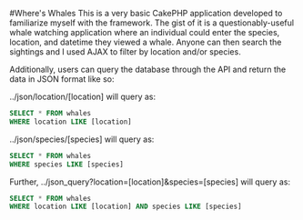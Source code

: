#Where's Whales
This is a very basic CakePHP application developed to familiarize myself with the framework. The gist of it is a questionably-useful whale watching application where an individual could enter the species, location, and datetime they viewed a whale. Anyone can then search the sightings and I used AJAX to filter by location and/or species. 

Additionally, users can query the database through the API and return the data in JSON format like so:

../json/location/[location] will query as:
```sql
SELECT * FROM whales
WHERE location LIKE [location]
```
../json/species/[species] will query as:
```sql
SELECT * FROM whales
WHERE species LIKE [species]
```
Further,
../json_query?location=[location]&species=[species] will query as:
```sql
SELECT * FROM whales
WHERE location LIKE [location] AND species LIKE [species]
```
